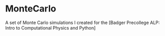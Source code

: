 # MonteCarlo
A set of Monte Carlo simulations I created for the [Badger Precollege ALP: Intro to Computational Physics and Python]
